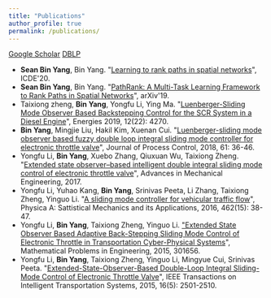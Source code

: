 ```yaml
---
title: "Publications"
author_profile: true
permalink: /publications/
---
```


[Google Scholar](https://scholar.google.com/citations?user=oIYY6AQAAAAJ&hl=en)    [DBLP](https://dblp.uni-trier.de/pers/y/Yang_0016:Bin.html)

* **Sean Bin Yang**, Bin Yang. "[Learning to rank paths in spatial networks](https://ieeexplore.ieee.org/stamp/stamp.jsp?arnumber=9101780)", ICDE'20.
* **Sean Bin Yang**, Bin Yang. "[PathRank: A Multi-Task Learning Framework to Rank Paths in Spatial Networks](https://arxiv.org/abs/1907.04028)", arXiv'19.
* Taixiong zheng, **Bin Yang**, Yongfu Li, Ying Ma. "[Luenberger-Sliding Mode Observer Based Backstepping Control for the SCR System in a Diesel Engine](https://www.mdpi.com/1996-1073/12/22/4270)", Energies 2019, 12(22): 4270.
* **Bin Yang**, Mingjie Liu, Hakil Kim, Xuenan Cui. "[Luenberger-sliding mode observer based fuzzy double loop integral sliding mode controller for electronic throttle valve](https://www.sciencedirect.com/science/article/pii/S0959152417302068)", Journal of Process Control, 2018, 61: 36-46.
* Yongfu Li, **Bin Yang**, Xuebo Zhang, Qiuxuan Wu, Taixiong Zheng. "[Extended state observer–based intelligent double integral sliding mode control of electronic throttle valve](https://journals.sagepub.com/doi/full/10.1177/1687814017737981)", Advances in Mechanical Engineering, 2017.
* Yongfu Li, Yuhao Kang, **Bin Yang**, Srinivas Peeta, Li Zhang, Taixiong Zheng, Yinguo Li. "[A sliding mode controller for vehicular traffic flow](https://www.sciencedirect.com/science/article/pii/S0378437116303211)", Physica A: Sattistical Mechanics and its Applications, 2016, 462(15): 38-47.
* Yongfu Li, **Bin Yang**, Taixiong  Zheng, Yinguo Li. ["Extended State Observer Based Adaptive Back-Stepping Sliding Mode Control of Electronic Throttle in Transportation Cyber-Physical Systems](https://www.hindawi.com/journals/mpe/2015/301656/)", Mathematical Problems in Engineering, 2015, 301656.
* Yongfu Li, **Bin Yang**, Taixiong Zheng, Yinguo Li, Mingyue Cui, Srinivas Peeta. "[Extended-State-Observer-Based Double-Loop Integral Sliding-Mode Control of Electronic Throttle Valve](https://ieeexplore.ieee.org/abstract/document/7066963)", IEEE Transactions on Intelligent Transportation Systems, 2015, 16(5): 2501-2510.
